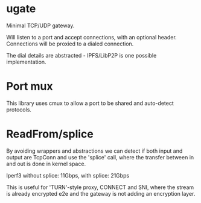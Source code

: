# ugate

Minimal TCP/UDP gateway. 

Will listen to a port and accept connections, with an optional
header. Connections will be proxied to a dialed connection.

The dial details are abstracted - IPFS/LibP2P is one possible 
implementation. 

# Port mux 

This library uses cmux to allow a port to be shared and 
auto-detect protocols. 

# ReadFrom/splice

By avoiding wrappers and abstractions we can detect if both input and output are TcpConn and 
use the 'splice' call, where the transfer between in and out is done in kernel space.

Iperf3 without splice: 11Gbps, with splice: 21Gbps

This is useful for 'TURN'-style proxy, CONNECT and SNI, where the stream is already encrypted e2e
and the gateway is not adding an encryption layer. 
